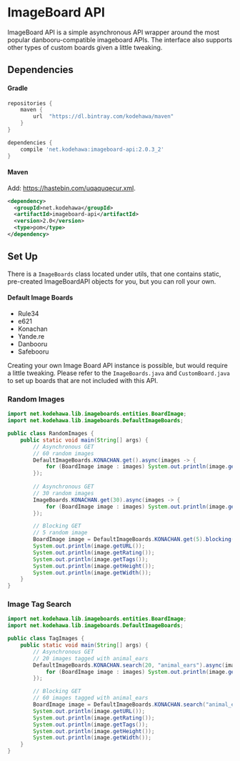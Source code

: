 # ImageBoard API
ImageBoard API is a simple asynchronous API wrapper around 
    the most popular danbooru-compatible imageboard APIs.
    The interface also supports other types of custom boards
    given a little tweaking.

## Dependencies
#### Gradle
```groovy
repositories {
    maven {
        url  "https://dl.bintray.com/kodehawa/maven" 
    }
}

dependencies { 
    compile 'net.kodehawa:imageboard-api:2.0.3_2'
}
```
#### Maven
Add: https://hastebin.com/uqaquqecur.xml.
```xml
<dependency>
  <groupId>net.kodehawa</groupId>
  <artifactId>imageboard-api</artifactId>
  <version>2.0</version>
  <type>pom</type>
</dependency>
```
## Set Up
There is a `ImageBoards` class located under utils, that one contains static, pre-created 
    ImageBoardAPI objects for you, but you can roll your own.
    
#### Default Image Boards
 * Rule34
 * e621
 * Konachan
 * Yande.re
 * Danbooru
 * Safebooru

Creating your own Image Board API instance is possible, but would require a little tweaking.
    Please refer to the `ImageBoards.java` and `CustomBoard.java` to set up boards that are not included
    with this API.

### Random Images
```java
import net.kodehawa.lib.imageboards.entities.BoardImage;
import net.kodehawa.lib.imageboards.DefaultImageBoards;

public class RandomImages {
    public static void main(String[] args) {
        // Asynchronous GET
        // 60 random images
        DefaultImageBoards.KONACHAN.get().async(images -> {
            for (BoardImage image : images) System.out.println(image.getURL());
        });
        
        // Asynchronous GET
        // 30 random images
        ImageBoards.KONACHAN.get(30).async(images -> {
            for (BoardImage image : images) System.out.println(image.getURL());
        });

        // Blocking GET
        // 5 random image
        BoardImage image = DefaultImageBoards.KONACHAN.get(5).blocking().get(0);
        System.out.println(image.getURL());
        System.out.println(image.getRating());
        System.out.println(image.getTags());
        System.out.println(image.getHeight());
        System.out.println(image.getWidth());
    }
}
```

### Image Tag Search
```java
import net.kodehawa.lib.imageboards.entities.BoardImage;
import net.kodehawa.lib.imageboards.DefaultImageBoards;

public class TagImages {
    public static void main(String[] args) {
        // Asynchronous GET
        // 20 images tagged with animal_ears
        DefaultImageBoards.KONACHAN.search(20, "animal_ears").async(images -> {
            for (BoardImage image : images) System.out.println(image.getURL());
        });

        // Blocking GET
        // 60 images tagged with animal_ears
        BoardImage image = DefaultImageBoards.KONACHAN.search("animal_ears").blocking().get(0);
        System.out.println(image.getURL());
        System.out.println(image.getRating());
        System.out.println(image.getTags());
        System.out.println(image.getHeight());
        System.out.println(image.getWidth());
    }
}
```

